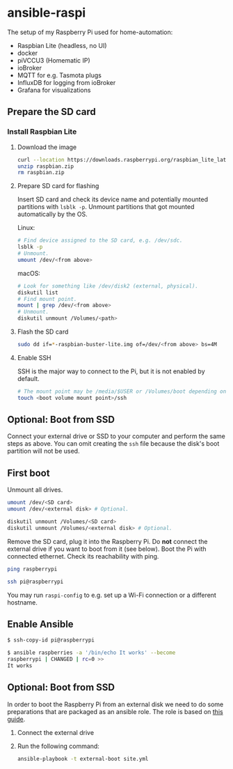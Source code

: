 # ansible-raspi

The setup of my Raspberry Pi used for home-automation:

* Raspbian Lite (headless, no UI)
* docker
* piVCCU3 (Homematic IP)
* ioBroker
* MQTT for e.g. Tasmota plugs
* InfluxDB for logging from ioBroker
* Grafana for visualizations


## Prepare the SD card

### Install Raspbian Lite

1. Download the image

   ```sh
   curl --location https://downloads.raspberrypi.org/raspbian_lite_latest --output raspbian.zip
   unzip raspbian.zip
   rm raspbian.zip
   ```

1. Prepare SD card for flashing

   Insert SD card and check its device name and potentially mounted partitions
   with `lsblk -p`. Unmount partitions that got mounted automatically by the OS.

    Linux:

    ```sh
    # Find device assigned to the SD card, e.g. /dev/sdc.
    lsblk -p
    # Unmount.
    umount /dev/<from above>
    ```

    macOS:

    ```sh
    # Look for something like /dev/disk2 (external, physical).
    diskutil list
    # Find mount point.
    mount | grep /dev/<from above>
    # Unmount.
    diskutil unmount /Volumes/<path>
    ```

1. Flash the SD card

   ```sh
   sudo dd if=*-raspbian-buster-lite.img of=/dev/<from above> bs=4M
   ```

1. Enable SSH

   SSH is the major way to connect to the Pi, but it is not enabled by default.

   ```sh
   # The mount point may be /media/$USER or /Volumes/boot depending on your OS.
   touch <boot volume mount point>/ssh
   ```

## Optional: Boot from SSD

Connect your external drive or SSD to your computer and perform the same steps
as above. You can omit creating the `ssh` file because the disk's boot partition
will not be used.

## First boot

Unmount all drives.

```sh
umount /dev/<SD card>
umount /dev/<external disk> # Optional.

diskutil unmount /Volumes/<SD card>
diskutil unmount /Volumes/<external disk> # Optional.
```

Remove the SD card, plug it into the Raspberry Pi. Do **not** connect the
external drive if you want to boot from it (see below). Boot the Pi with
connected ethernet. Check its reachability with ping.

```sh
ping raspberrypi

ssh pi@raspberrypi
```

You may run `raspi-config` to e.g. set up a Wi-Fi connection or a different
hostname.

## Enable Ansible

```sh
$ ssh-copy-id pi@raspberrypi

$ ansible raspberries -a '/bin/echo It works' --become
raspberrypi | CHANGED | rc=0 >>
It works
```

## Optional: Boot from SSD

In order to boot the Raspberry Pi from an external disk we need to do some
preparations that are packaged as an ansible role. The role is based on [this
guide](https://jamesachambers.com/raspberry-pi-4-usb-boot-config-guide-for-ssd-flash-drives/).

1. Connect the external drive
1. Run the following command:

   ```sh
   ansible-playbook -t external-boot site.yml
   ```
